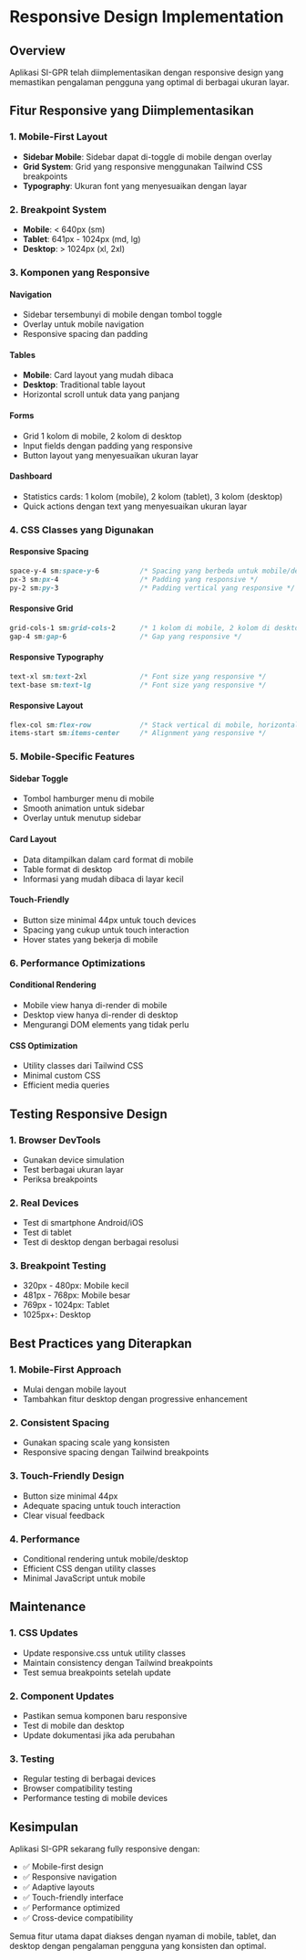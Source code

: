 # Responsive Design Implementation

## Overview
Aplikasi SI-GPR telah diimplementasikan dengan responsive design yang memastikan pengalaman pengguna yang optimal di berbagai ukuran layar.

## Fitur Responsive yang Diimplementasikan

### 1. Mobile-First Layout
- **Sidebar Mobile**: Sidebar dapat di-toggle di mobile dengan overlay
- **Grid System**: Grid yang responsive menggunakan Tailwind CSS breakpoints
- **Typography**: Ukuran font yang menyesuaikan dengan layar

### 2. Breakpoint System
- **Mobile**: < 640px (sm)
- **Tablet**: 641px - 1024px (md, lg)
- **Desktop**: > 1024px (xl, 2xl)

### 3. Komponen yang Responsive

#### Navigation
- Sidebar tersembunyi di mobile dengan tombol toggle
- Overlay untuk mobile navigation
- Responsive spacing dan padding

#### Tables
- **Mobile**: Card layout yang mudah dibaca
- **Desktop**: Traditional table layout
- Horizontal scroll untuk data yang panjang

#### Forms
- Grid 1 kolom di mobile, 2 kolom di desktop
- Input fields dengan padding yang responsive
- Button layout yang menyesuaikan ukuran layar

#### Dashboard
- Statistics cards: 1 kolom (mobile), 2 kolom (tablet), 3 kolom (desktop)
- Quick actions dengan text yang menyesuaikan ukuran layar

### 4. CSS Classes yang Digunakan

#### Responsive Spacing
```css
space-y-4 sm:space-y-6          /* Spacing yang berbeda untuk mobile/desktop */
px-3 sm:px-4                    /* Padding yang responsive */
py-2 sm:py-3                    /* Padding vertical yang responsive */
```

#### Responsive Grid
```css
grid-cols-1 sm:grid-cols-2      /* 1 kolom di mobile, 2 kolom di desktop */
gap-4 sm:gap-6                  /* Gap yang responsive */
```

#### Responsive Typography
```css
text-xl sm:text-2xl             /* Font size yang responsive */
text-base sm:text-lg            /* Font size yang responsive */
```

#### Responsive Layout
```css
flex-col sm:flex-row            /* Stack vertical di mobile, horizontal di desktop */
items-start sm:items-center     /* Alignment yang responsive */
```

### 5. Mobile-Specific Features

#### Sidebar Toggle
- Tombol hamburger menu di mobile
- Smooth animation untuk sidebar
- Overlay untuk menutup sidebar

#### Card Layout
- Data ditampilkan dalam card format di mobile
- Table format di desktop
- Informasi yang mudah dibaca di layar kecil

#### Touch-Friendly
- Button size minimal 44px untuk touch devices
- Spacing yang cukup untuk touch interaction
- Hover states yang bekerja di mobile

### 6. Performance Optimizations

#### Conditional Rendering
- Mobile view hanya di-render di mobile
- Desktop view hanya di-render di desktop
- Mengurangi DOM elements yang tidak perlu

#### CSS Optimization
- Utility classes dari Tailwind CSS
- Minimal custom CSS
- Efficient media queries

## Testing Responsive Design

### 1. Browser DevTools
- Gunakan device simulation
- Test berbagai ukuran layar
- Periksa breakpoints

### 2. Real Devices
- Test di smartphone Android/iOS
- Test di tablet
- Test di desktop dengan berbagai resolusi

### 3. Breakpoint Testing
- 320px - 480px: Mobile kecil
- 481px - 768px: Mobile besar
- 769px - 1024px: Tablet
- 1025px+: Desktop

## Best Practices yang Diterapkan

### 1. Mobile-First Approach
- Mulai dengan mobile layout
- Tambahkan fitur desktop dengan progressive enhancement

### 2. Consistent Spacing
- Gunakan spacing scale yang konsisten
- Responsive spacing dengan Tailwind breakpoints

### 3. Touch-Friendly Design
- Button size minimal 44px
- Adequate spacing untuk touch interaction
- Clear visual feedback

### 4. Performance
- Conditional rendering untuk mobile/desktop
- Efficient CSS dengan utility classes
- Minimal JavaScript untuk mobile

## Maintenance

### 1. CSS Updates
- Update responsive.css untuk utility classes
- Maintain consistency dengan Tailwind breakpoints
- Test semua breakpoints setelah update

### 2. Component Updates
- Pastikan semua komponen baru responsive
- Test di mobile dan desktop
- Update dokumentasi jika ada perubahan

### 3. Testing
- Regular testing di berbagai devices
- Browser compatibility testing
- Performance testing di mobile devices

## Kesimpulan

Aplikasi SI-GPR sekarang fully responsive dengan:
- ✅ Mobile-first design
- ✅ Responsive navigation
- ✅ Adaptive layouts
- ✅ Touch-friendly interface
- ✅ Performance optimized
- ✅ Cross-device compatibility

Semua fitur utama dapat diakses dengan nyaman di mobile, tablet, dan desktop dengan pengalaman pengguna yang konsisten dan optimal.
